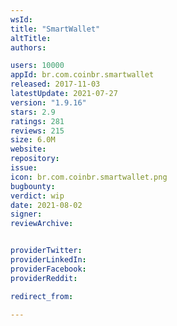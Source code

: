 ```yaml
---
wsId: 
title: "SmartWallet"
altTitle: 
authors:

users: 10000
appId: br.com.coinbr.smartwallet
released: 2017-11-03
latestUpdate: 2021-07-27
version: "1.9.16"
stars: 2.9
ratings: 281
reviews: 215
size: 6.0M
website: 
repository: 
issue: 
icon: br.com.coinbr.smartwallet.png
bugbounty: 
verdict: wip
date: 2021-08-02
signer: 
reviewArchive:


providerTwitter: 
providerLinkedIn: 
providerFacebook: 
providerReddit: 

redirect_from:

---
```



